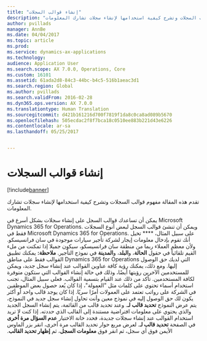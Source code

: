 ```yaml
---
title: "إنشاء قوالب السجلات"
description: "تقدم هذه المقالة مفهوم قوالب السجلات وتشرح كيفية استخدامها لإنشاء سجلات تشارك المعلومات."
author: pvillads
manager: AnnBe
ms.date: 04/04/2017
ms.topic: article
ms.prod: 
ms.service: dynamics-ax-applications
ms.technology: 
audience: Application User
ms.search.scope: AX 7.0.0, Operations, Core
ms.custom: 16101
ms.assetid: 61ada2d8-84c3-44bc-b4c5-516b1aeac3d1
ms.search.region: Global
ms.author: pvillads
ms.search.validFrom: 2016-02-28
ms.dyn365.ops.version: AX 7.0.0
ms.translationtype: Human Translation
ms.sourcegitcommit: d421b161216d700f7819f1da8c0ca8ad089b5670
ms.openlocfilehash: 505ecdac2f8f7bca18c0510ee883b221d43e6226
ms.contentlocale: ar-sa
ms.lasthandoff: 05/25/2017


---
```


# <a name="create-record-templates"></a>إنشاء قوالب السجلات

[!include[banner](../includes/banner.md)]


تقدم هذه المقالة مفهوم قوالب السجلات وتشرح كيفية استخدامها لإنشاء سجلات تشارك المعلومات.

يمكن أن تساعدك قوالب السجل على إنشاء سجلات بشكل أسرع في Microsoft Dynamics 365 for Operations. ويمكن أن تنشئ قوالب السجل لبعض أنوع السجلات فقط في Microsoft Dynamics 365 for Operations. على سبيل المثال، **** تخيل أنك تقوم بإدخال معلومات إيجار لشركة تأجير سيارات موجودة في سان فرانسيسكو. ولأن معظم العملاء ربما من منطقة سان فرانسيسكو، سيكون جميلا إذا تمكنت من ملء القيم تلقائياً في حقول **الحالة**، و**البلد**، و**المدينة** في نموذج التأجير. **ملاحظة:** يمكنك تطبيق القوالب فقط على مناطق Dynamics 365 for Operations التي لديك حق الوصول إليها. ومع ذلك، يمكنك رؤية كافة عناوين القوالب عند إنشاء سجل جديد، ويمكن للمستخدمين الآخرين رؤيتها أيضًا، وذلك في حالة إنشاء القوالب التي ستكون متوفرة لكافة المستخدمين. تأكد من ذلك عند القيام بتسمية القوالب. فعلى سبيل المثال، تجنب استخدام أسماء تحتوي على كلمات مثل "العمولة"، إذا كان يُعد حصول بعض الموظفين في الشركة على رواتب تعتمد على العمولات أمرًا سريًا. إذا كان يوجد قالب واحد أو أكثر يكون لك حق الوصول إليه في نموذج معين وأنت تحاول إنشاء سجل جديد في النموذج، يتم عرض النموذج **تحديد قالب لـ**. وعند تحديد قالب من القائمة، يتم إنشاء السجل الجديد والذي يحتوي على معلومات افتراضية مستندة إلى القالب الذي حددته. إذا كنت لا تريد استخدام القوالب عند إنشاء سجلات جديدة، فحدد خانة الاختيار **عدم السؤال مرة أخرى** في الصفحة **‏‫تحديد قالب لـ**. لعرض مربع حوار تحديد القالب مرة أخرى، انقر بزر الماوس الأيمن فوق أي سجل، ثم انقر فوق **‏‫معلومات السجل**، ثم **‏‫إظهار تحديد القالب‬**.




